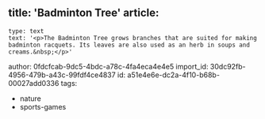 title: 'Badminton Tree'
article:
  -
    type: text
    text: '<p>The Badminton Tree grows branches that are suited for making badminton racquets. Its leaves are also used as an herb in soups and creams.&nbsp;</p>'
author: 0fdcfcab-9dc5-4bdc-a78c-4fa4eca4e4e5
import_id: 30dc92fb-4956-479b-a43c-99fdf4ce4837
id: a51e4e6e-dc2a-4f10-b68b-00027add0336
tags:
  - nature
  - sports-games
